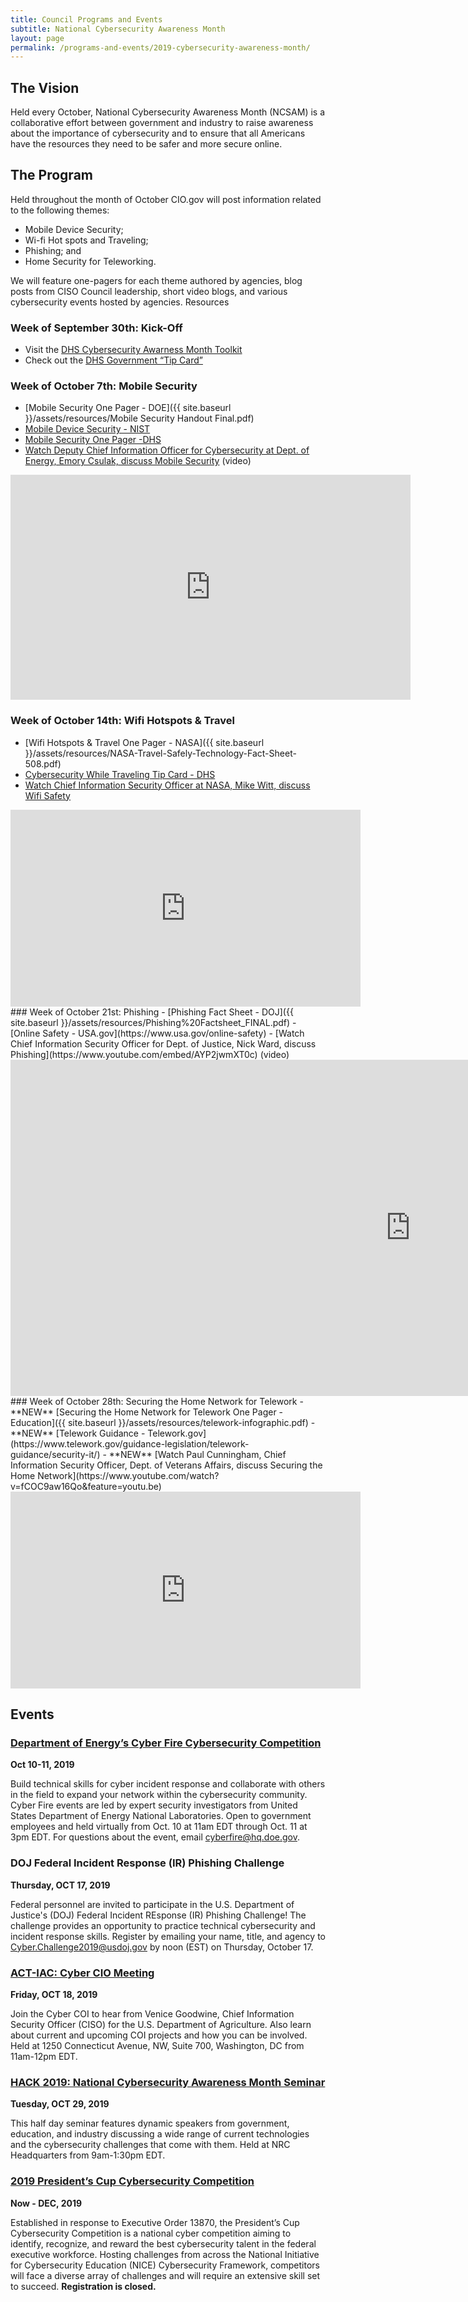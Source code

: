 ```yaml
---
title: Council Programs and Events
subtitle: National Cybersecurity Awareness Month
layout: page
permalink: /programs-and-events/2019-cybersecurity-awareness-month/
---
```

## The Vision
Held every October, National Cybersecurity Awareness Month (NCSAM) is a collaborative effort between government and industry to raise awareness about the importance of cybersecurity and to ensure that all Americans have the resources they need to be safer and more secure online.

## The Program
Held throughout the month of October CIO.gov will post information related to the following themes:
- Mobile Device Security;
- Wi-fi Hot spots  and Traveling;
- Phishing; and
- Home Security for Teleworking.  

We will feature one-pagers for each theme authored by agencies, blog posts from CISO Council leadership, short video blogs, and various cybersecurity events hosted by agencies.
Resources
### Week of September 30th: Kick-Off
- Visit the [DHS Cybersecurity Awarness Month Toolkit](https://www.dhs.gov/stopthinkconnect-toolkit)
- Check out the [DHS Government “Tip Card”](https://www.dhs.gov/sites/default/files/publications/Government%20Tip%20Card_0.pdf)

### Week of October 7th:  Mobile Security
- [Mobile Security One Pager - DOE]({{ site.baseurl }}/assets/resources/Mobile Security Handout Final.pdf)
- [Mobile Device Security - NIST](https://www.nccoe.nist.gov/projects/building-blocks/mobile-device-security)
- [Mobile Security One Pager -DHS](https://www.dhs.gov/sites/default/files/publications/Mobile%20Security%20One%20Pager_3.pdf)
- [Watch Deputy Chief Information Officer for Cybersecurity at Dept. of Energy, Emory Csulak, discuss Mobile Security](https://www.youtube.com/watch?v=TBH7nb0p_6k&feature=youtu.be) (video)
<div class="iframe_container">
<iframe width="640" height="360" src="https://www.youtube.com/embed/TBH7nb0p_6k" frameborder="0" allow="accelerometer; autoplay; encrypted-media; gyroscope; picture-in-picture" allowfullscreen></iframe>
</div>

### Week of October 14th:  Wifi Hotspots & Travel
- [Wifi Hotspots & Travel One Pager - NASA]({{ site.baseurl }}/assets/resources/NASA-Travel-Safely-Technology-Fact-Sheet-508.pdf)
- [Cybersecurity While Traveling Tip Card - DHS](https://www.dhs.gov/sites/default/files/publications/Cybersecurity%20While%20Traveling_7.pdf)
- [Watch Chief Information Security Officer at NASA, Mike Witt, discuss Wifi Safety](https://m.youtube.com/watch?v=_q2yr0MJsMw&feature=youtu.be) 
<div class="iframe_container">
<iframe width="560" height="315" src="https://www.youtube.com/embed/_q2yr0MJsMw" frameborder="0" allow="accelerometer; autoplay; encrypted-media; gyroscope; picture-in-picture" allowfullscreen></iframe>
</div>
### Week of October 21st: Phishing
- [Phishing Fact Sheet - DOJ]({{ site.baseurl }}/assets/resources/Phishing%20Factsheet_FINAL.pdf)
- [Online Safety - USA.gov](https://www.usa.gov/online-safety)
- [Watch Chief Information Security Officer for Dept. of Justice, Nick Ward, discuss Phishing](https://www.youtube.com/embed/AYP2jwmXT0c) (video)
<div class="iframe_container">
<iframe width="1280" height="538" src="https://www.youtube.com/embed/AYP2jwmXT0c" frameborder="0" allow="accelerometer; autoplay; encrypted-media; gyroscope; picture-in-picture" allowfullscreen></iframe>
</div>
### Week of October 28th: Securing the Home Network for Telework
- **NEW** [Securing the Home Network for Telework One Pager - Education]({{ site.baseurl }}/assets/resources/telework-infographic.pdf)
- **NEW** [Telework Guidance - Telework.gov](https://www.telework.gov/guidance-legislation/telework-guidance/security-it/)
- **NEW** [Watch Paul Cunningham, Chief Information Security Officer, Dept. of Veterans Affairs, discuss Securing the Home Network](https://www.youtube.com/watch?v=fCOC9aw16Qo&feature=youtu.be)
<div class="iframe_container">
<iframe width="560" height="315" src="https://www.youtube.com/embed/fCOC9aw16Qo" frameborder="0" allow="accelerometer; autoplay; encrypted-media; gyroscope; picture-in-picture" allowfullscreen></iframe>
</div>

## Events

### [Department of Energy’s Cyber Fire Cybersecurity Competition](https://cyberfire.energy.gov/)
**Oct 10-11, 2019**

Build technical skills for cyber incident response and collaborate with others in the field to expand your network within the cybersecurity community. Cyber Fire events are led by expert security investigators from United States Department of Energy National Laboratories. Open to government employees and held virtually from Oct. 10 at 11am EDT through Oct. 11 at 3pm EDT. For questions about the event, email cyberfire@hq.doe.gov.

### DOJ Federal Incident Response (IR) Phishing Challenge
**Thursday, OCT 17, 2019**

Federal personnel are invited to participate in the U.S. Department of Justice's (DOJ) Federal Incident REsponse (IR) Phishing Challenge! The challenge provides an opportunity to practice technical cybersecurity and incident response skills. Register by emailing your name, title, and agency to [Cyber.Challenge2019@usdoj.gov](mailto:cyber.challenge2019@usdoj.gov) by noon (EST) on Thursday, October 17.

### [ACT-IAC: Cyber CIO Meeting](https://www.actiac.org/events/act-iac-cybersecurity-coi-october-2019)
**Friday, OCT 18, 2019**

Join the Cyber COI to hear from Venice Goodwine, Chief Information Security Officer (CISO) for the U.S. Department of Agriculture. Also learn about current and upcoming COI projects and how you can be involved. Held at 1250 Connecticut Avenue, NW, Suite 700, Washington, DC from 11am-12pm EDT.

### [HACK 2019: National Cybersecurity Awareness Month Seminar](https://www.fbcinc.com/e/nrchack/default.aspx)
**Tuesday, OCT 29, 2019**

This half day seminar features dynamic speakers from government, education, and industry discussing a wide range of current technologies and the cybersecurity challenges that come with them. Held at NRC Headquarters from 9am-1:30pm EDT.

### [2019 President’s Cup Cybersecurity Competition](https://www.cisa.gov/presidentscup)
**Now - DEC, 2019**

Established in response to Executive Order 13870, the President’s Cup Cybersecurity Competition is a national cyber competition aiming to identify, recognize, and reward the best cybersecurity talent in the federal executive workforce. Hosting challenges from across the National Initiative for Cybersecurity Education (NICE) Cybersecurity Framework, competitors will face a diverse array of challenges and will require an extensive skill set to succeed. **Registration is closed.**
